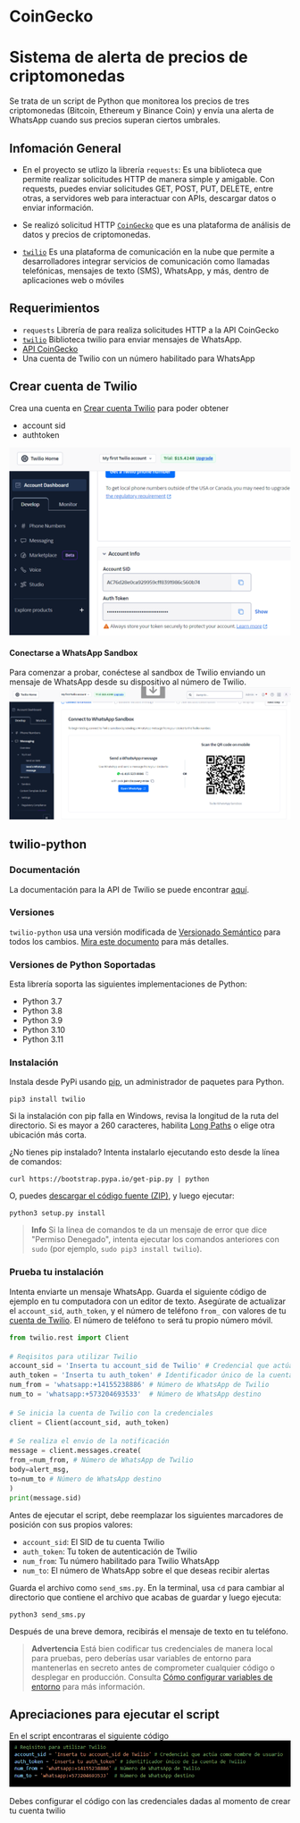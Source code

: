 
# CoinGecko
Sistema de alerta de precios de criptomonedas
=====================================

Se trata de un script de Python que monitorea los precios de tres criptomonedas (Bitcoin, Ethereum y Binance Coin) y envía una alerta de WhatsApp cuando sus precios superan ciertos umbrales.

Infomación General
---------------
* En el proyecto se utlizo la librería `requests`: Es una biblioteca que permite realizar solicitudes HTTP de manera simple y amigable. Con requests, puedes enviar solicitudes GET, POST, PUT, DELETE, entre otras, a servidores web para interactuar con APIs, descargar datos o enviar información. 

* Se realizó solicitud HTTP [`CoinGecko`](https://docs.coingecko.com/reference/introduction) que es una plataforma  de análisis de datos y precios de criptomonedas. [](https://www.ejemplo.com)

* [`twilio`](https://console.twilio.com/) Es una plataforma de comunicación en la nube que permite a desarrolladores integrar servicios de comunicación como llamadas telefónicas, mensajes de texto (SMS), WhatsApp, y más, dentro de aplicaciones web o móviles



Requerimientos
---------------

* `requests` Librería de para realiza solicitudes HTTP a la API CoinGecko
* [`twilio`](https://console.twilio.com/) Biblioteca twilio para enviar mensajes de WhatsApp.
* [API CoinGecko](https://api.coingecko.com/api/v3/simple/price?ids=bitcoin,ethereum,binancecoin&vs_currencies=usd") 
* Una cuenta de Twilio con un número habilitado para WhatsApp

Crear cuenta de Twilio
-----------------

Crea una cuenta en [Crear cuenta Twilio](https://login.twilio.com/u/signup?state=hKFo2SBqMWxFUzlPOXdKNl94aVQ3VDNRTkJJSFc5dUdmS0hPQaFur3VuaXZlcnNhbC1sb2dpbqN0aWTZIEFEeTZPWGp1RmhpY1psWUNGV1Y4dW50UXliXzIzUDFSo2NpZNkgTW05M1lTTDVSclpmNzdobUlKZFI3QktZYjZPOXV1cks) para poder obtener 
* account sid
* authtoken 

![](./Media/twilio_2.png)

#### Conectarse a WhatsApp Sandbox
Para comenzar a probar, conéctese al sandbox de Twilio enviando un mensaje de WhatsApp desde su dispositivo al número de Twilio.
![](./Media/twilio_1.png)

## twilio-python

### Documentación

La documentación para la API de Twilio se puede encontrar [aquí](https://www.twilio.com/docs).


### Versiones

`twilio-python` usa una versión modificada de [Versionado Semántico](https://semver.org) para todos los cambios. [Mira este documento](VERSIONS.md) para más detalles.

### Versiones de Python Soportadas

Esta librería soporta las siguientes implementaciones de Python:

- Python 3.7
- Python 3.8
- Python 3.9
- Python 3.10
- Python 3.11

### Instalación

Instala desde PyPi usando [pip](https://pip.pypa.io/en/latest/), un
administrador de paquetes para Python.

```shell
pip3 install twilio
```

Si la instalación con pip falla en Windows, revisa la longitud de la ruta del directorio. Si es mayor a 260 caracteres, habilita [Long Paths](https://docs.microsoft.com/en-us/windows/win32/fileio/maximum-file-path-limitation) o elige otra ubicación más corta.

¿No tienes pip instalado? Intenta instalarlo ejecutando esto desde la línea de comandos:

```shell
curl https://bootstrap.pypa.io/get-pip.py | python
```

O, puedes [descargar el código fuente
(ZIP)](https://github.com/twilio/twilio-python/zipball/main 'código fuente de twilio-python'), y luego ejecutar:

```shell
python3 setup.py install
```

> **Info**
> Si la línea de comandos te da un mensaje de error que dice "Permiso Denegado", intenta ejecutar los comandos anteriores con `sudo` (por ejemplo, `sudo pip3 install twilio`).

### Prueba tu instalación

Intenta enviarte un mensaje WhatsApp. Guarda el siguiente código de ejemplo en tu computadora con un editor de texto. Asegúrate de actualizar el `account_sid`, `auth_token`, y el número de teléfono `from_` con valores de tu [cuenta de Twilio](https://console.twilio.com). El número de teléfono `to` será tu propio número móvil.

```python
from twilio.rest import Client

# Reqisitos para utilizar Twilio 
account_sid = 'Inserta tu account_sid de Twilio' # Credencial que actúa como nombre de usuario
auth_token = 'Inserta tu auth_token' # Identificador único de la cuenta de Twilio
num_from = 'whatsapp:+14155238886' # Número de WhatsApp de Twilio
num_to = 'whatsapp:+573204693533'  # Número de WhatsApp destino

# Se inicia la cuenta de Twilio con la credenciales
client = Client(account_sid, auth_token)

# Se realiza el envio de la notificación 
message = client.messages.create(
from_=num_from, # Número de WhatsApp de Twilio
body=alert_msg,
to=num_to # Número de WhatsApp destino
)
print(message.sid)

```
Antes de ejecutar el script, debe reemplazar los siguientes marcadores de posición con sus propios valores:

* `account_sid`: El SID de tu cuenta Twilio
* `auth_token`: Tu token de autenticación de Twilio
* `num_from`: Tu número habilitado para Twilio WhatsApp
* `num_to`: El número de WhatsApp sobre el que deseas recibir alertas


Guarda el archivo como `send_sms.py`. En la terminal, usa `cd` para cambiar al directorio que contiene el archivo que acabas de guardar y luego ejecuta:

```shell
python3 send_sms.py
```

Después de una breve demora, recibirás el mensaje de texto en tu teléfono.

> **Advertencia**
> Está bien codificar tus credenciales de manera local para pruebas, pero deberías usar variables de entorno para mantenerlas en secreto antes de comprometer cualquier código o desplegar en producción. Consulta [Cómo configurar variables de entorno](https://www.twilio.com/blog/2017/01/how-to-set-environment-variables.html) para más información.

## Apreciaciones para ejecutar el script

En el script encontraras el siguiente código
![](./Media/twilio_3.png)

Debes configurar el código con las credenciales dadas al momento de crear tu cuenta twilio